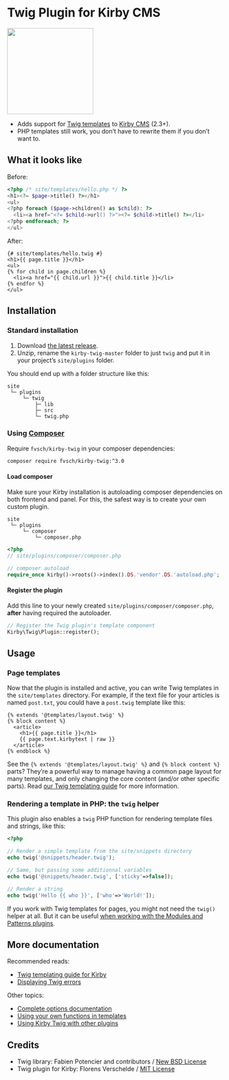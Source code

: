 Twig Plugin for Kirby CMS
=========================

<img src="doc/kirby-twig.png" width="200" alt="">

-   Adds support for [Twig templates](http://twig.sensiolabs.org/) to [Kirby CMS](https://getkirby.com/) (2.3+).
-   PHP templates still work, you don’t have to rewrite them if you don’t want to.


What it looks like
------------------

Before:

```php
<?php /* site/templates/hello.php */ ?>
<h1><?= $page->title() ?></h1>
<ul>
<?php foreach ($page->children() as $child): ?>
  <li><a href="<?= $child->url() ?>"><?= $child->title() ?></li>
<?php endforeach; ?>
</ul>
```

After:

```twig
{# site/templates/hello.twig #}
<h1>{{ page.title }}</h1>
<ul>
{% for child in page.children %}
  <li><a href="{{ child.url }}">{{ child.title }}</li>
{% endfor %}
</ul>
```


Installation
------------

### Standard installation

1.  Download [the latest release](https://github.com/fvsch/kirby-twig/archive/master.zip).
2.  Unzip, rename the `kirby-twig-master` folder to just `twig` and put it in your project’s `site/plugins` folder.

You should end up with a folder structure like this:

```
site
 └─ plugins
     └─ twig
         ├─ lib
         ├─ src
         └─ twig.php
```

### Using [Composer](https://getcomposer.org/)

Require `fvsch/kirby-twig` in your composer dependencies:
```sh
composer require fvsch/kirby-twig:^3.0
```

#### Load composer
Make sure your Kirby installation is autoloading composer dependencies on both frontend and panel. For this, the safest way is to create your own custom plugin.

```
site
 └─ plugins
     └─ composer
         └─ composer.php
```

```php
<?php
// site/plugins/composer/composer.php

// composer autoload
require_once kirby()->roots()->index().DS.'vendor'.DS.'autoload.php';
```

#### Register the plugin
Add this line to your newly created `site/plugins/composer/composer.php`, **after** having required the autoloader.

```php
// Register the Twig plugin's template component
Kirby\Twig\Plugin::register();
```

Usage
-----

### Page templates

Now that the plugin is installed and active, you can write Twig templates in the `site/templates` directory. For example, if the text file for your articles is named `post.txt`, you could have a `post.twig` template like this:

```twig
{% extends '@templates/layout.twig' %}
{% block content %}
  <article>
    <h1>{{ page.title }}</h1>
    {{ page.text.kirbytext | raw }}
  </article>
{% endblock %}
```

See the `{% extends '@templates/layout.twig' %}` and `{% block content %}` parts? They’re a powerful way to manage having a common page layout for many templates, and only changing the core content (and/or other specific parts). Read [our Twig templating guide](doc/guide.md) for more information.

### Rendering a template in PHP: the `twig` helper

This plugin also enables a `twig` PHP function for rendering template files and strings, like this:

```php
<?php

// Render a simple template from the site/snippets directory
echo twig('@snippets/header.twig');

// Same, but passing some additionnal variables
echo twig('@snippets/header.twig', ['sticky'=>false]);

// Render a string
echo twig('Hello {{ who }}', ['who'=>'World!']);
```

If you work with Twig templates for pages, you might not need the `twig()` helper at all. But it can be useful [when working with the Modules and Patterns plugins](doc/plugins.md).


More documentation
------------------

Recommended reads:

-   [Twig templating guide for Kirby](doc/guide.md)
-   [Displaying Twig errors](doc/errors.md)

Other topics:

-   [Complete options documentation](doc/options.md)
-   [Using your own functions in templates](doc/functions.md)
-   [Using Kirby Twig with other plugins](doc/plugins.md)


Credits
-------

-   Twig library: Fabien Potencier and contributors / [New BSD License]([lib/Twig/LICENSE](lib/Twig/LICENSE))
-   Twig plugin for Kirby: Florens Verschelde / [MIT License](LICENSE)
